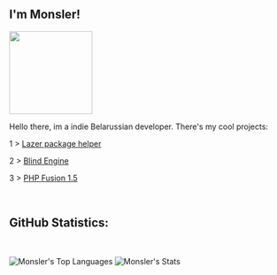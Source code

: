 <h2>I'm Monsler!</h2>

<img width=150 align = "center" src="https://user-images.githubusercontent.com/74038190/212257465-7ce8d493-cac5-494e-982a-5a9deb852c4b.gif" >

<h> Hello there, im a indie Belarussian developer. There's my cool projects: </h>
<p>1 > <a href="https://github.com/Monsler/Lazer">Lazer package helper</a></p>
<p>2 > <a href="https://github.com/Monsler/Blind-Engine">Blind Engine</a></p>
<p2>3 > <a href="https://github.com/Monsler/PHP-Fusion-1.5">PHP Fusion 1.5</a></p2>


<br><h2> GitHub Statistics: </h2><br>

![Monsler's Top Languages](https://github-readme-stats.vercel.app/api/top-langs/?username=Monsler&theme=darcula&show_icons=true&hide_border=true&layout=compact)
![Monsler's Stats](https://github-readme-stats.vercel.app/api?username=Monsler&theme=darcula&show_icons=true&hide_border=true&count_private=true)
